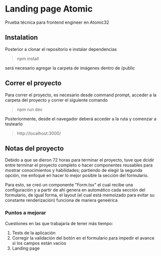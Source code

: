 
# Landing page Atomic

Prueba técnica para frontend engineer en Atomic32

## Instalation

Posterior a clonar el repositorio e instalar dependencias 

>npm install

será necesario agregar la carpeta de imágenes dentro de /public
## Correr el proyecto

Para correr el proyecto, es necesario desde command prompt, acceder a la carpeta del proyecto y correr el siguiente comando 

> npm run dev

Posteriormente, desde el navegador deberá acceder a la ruta y comenzar a testearlo

> http://localhost:3000/

## Notas del proyecto

Debido a que se dieron 72 horas para terminar el proyecto, tuve que dcidir entre terminar el proyecto completo o hacer componentes reusables para mostrar conocimientos y habilidades; partiendo de elegir la segunda opción, me enfoqué en hacer lo mejor posible la sección del formulario.

Para esto, se creó un componente "Form.tsx" el cual recibe una configuración y a partir de ahí genera en automático cada sección del formulario, de igual forma, el layout (el cual está memoizado para evitar su constante renderización) funciona de manera geneérica

### Puntos a mejorar

Cuestiones en las que trabajaría de tener más tiempo:

1. Tests de la aplicación
2. Corregir la validación del botón en el formulario para impedir el avance si los campos están vacíos
3. Landing page
